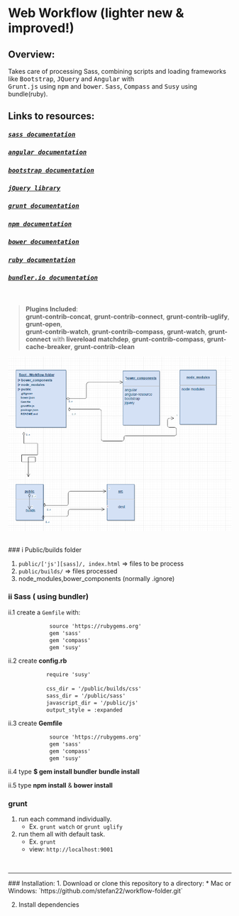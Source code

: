 Web Workflow (lighter new & improved!)
======================================

Overview:
---------

  Takes care of processing Sass, combining scripts and loading frameworks like <kbd>Bootstrap</kbd>, <kbd>JQuery</kbd>
  and <kbd>Angular</kbd> with       
  <kbd>Grunt.js</kbd> using <kbd>npm</kbd> and <kbd>bower</kbd>. <kbd>Sass</kbd>, <kbd>Compass</kbd> and <kbd>Susy</kbd> using bundle(ruby).

  
   
## Links to resources:
  
#####  <kbd>[sass documentation](http://sass-lang.com/)</kbd>
#####  <kbd>[angular documentation](https://angularjs.org/)</kbd>
#####  <kbd>[bootstrap documentation](http://getbootstrap.com/)</kbd>
#####  <kbd>[jQuery library](https://jquery.com/)</kbd>
#####  <kbd>[grunt documentation](http://http://gruntjs.com/)</kbd>
#####  <kbd>[npm documentation](https://www.npmjs.com/)</kbd>
#####  <kbd>[bower documentation](https://bower.io/)</kbd>
#####  <kbd>[ruby documentation](https://www.ruby-lang.org/en/)</kbd>
#####  <kbd>[bundler.io documentation](http://bundler.io/)</kbd>

<br />

> __Plugins Included__:     
> __grunt-contrib-concat__, __grunt-contrib-connect__, __grunt-contrib-uglify__, __grunt-open__,          
> __grunt-contrib-watch__, __grunt-contrib-compass__, __grunt-watch__, __grunt-connect__ with __livereload__
> __matchdep__, __grunt-contrib-compass__, __grunt-cache-breaker__, __grunt-contrib-clean__


![workflow-folder screenshot](/workflow-folder.png?raw=true "workflow-folder")

<br />
### i Public/builds folder

1. `public/['js'][sass]/, index.html`  => files to be process
2. `public/builds/` => files processed
3.  node_modules,bower_components (normally .ignore)


### ii Sass ( using bundler)

ii.1 create a `Gemfile` with:

                 source 'https://rubygems.org'                           
                 gem 'sass'
                 gem 'compass'
                 gem 'susy'


ii.2 create __config.rb__    

```
            require 'susy'

            css_dir = '/public/builds/css'
            sass_dir = '/public/sass'
            javascript_dir = '/public/js'
            output_style = :expanded

```

ii.3 create __Gemfile__

```
             source 'https://rubygems.org'
             gem 'sass'
             gem 'compass'
             gem 'susy'

```
    

ii.4 type __$ gem install bundler__ 
                __bundle install__
                
                

ii.5 type  __npm install__ & __bower install__



### grunt

1. run each command individually.              
    *  Ex. `grunt watch` or `grunt uglify`         
2. run them all with default task.             
    *  Ex. `grunt`
    *  view: `http://localhost:9001`

 
<br />
<hr />
### Installation:  
1. Download or clone this repository to a directory:
      * Mac or Windows: `https://github.com/stefan22/workflow-folder.git`
     
2. Install dependencies


